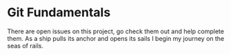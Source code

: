 # Git Fundamentals
There are open issues on this project, go check them out and help complete them.
As a ship pulls its anchor and opens its sails
I begin my journey on the seas of rails.